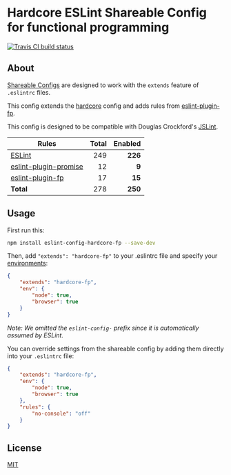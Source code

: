# Hardcore ESLint Shareable Config for functional programming

[![Travis CI build status](https://img.shields.io/travis/EvgenyOrekhov/eslint-config-hardcore-fp/master.svg?style=flat-square)](https://travis-ci.org/EvgenyOrekhov/eslint-config-hardcore-fp)

## About

[Shareable Configs](http://eslint.org/docs/developer-guide/shareable-configs)
are designed to work with the `extends` feature of `.eslintrc` files.

This config extends the
[hardcore](https://github.com/EvgenyOrekhov/eslint-config-hardcore)
config and adds rules from
[eslint-plugin-fp](https://github.com/jfmengels/eslint-plugin-fp).

This config is designed to be compatible with Douglas Crockford's
[JSLint](http://jslint.com/).

| Rules                                                                      | Total | Enabled |
| -------------------------------------------------------------------------- | ----: | ------: |
| [ESLint](http://eslint.org/docs/rules/)                                    | 249   | **226** |
| [eslint-plugin-promise](https://github.com/xjamundx/eslint-plugin-promise) | 12    | **9**   |
| [eslint-plugin-fp](https://github.com/jfmengels/eslint-plugin-fp)          | 17    | **15**  |
| **Total**                                                                  | 278   | **250** |

## Usage

First run this:

```bash
npm install eslint-config-hardcore-fp --save-dev
```

Then, add `"extends": "hardcore-fp"` to your .eslintrc file and specify your
[environments](http://eslint.org/docs/user-guide/configuring#specifying-environments):

```json
{
    "extends": "hardcore-fp",
    "env": {
        "node": true,
        "browser": true
    }
}
```

*Note: We omitted the `eslint-config-` prefix since it is automatically assumed
by ESLint.*

You can override settings from the shareable config by adding them directly into
your `.eslintrc` file:

```json
{
    "extends": "hardcore-fp",
    "env": {
        "node": true,
        "browser": true
    },
    "rules": {
        "no-console": "off"
    }
}
```

## License

[MIT](LICENSE)
